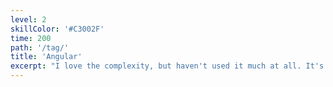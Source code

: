 ```yaml
---
level: 2
skillColor: '#C3002F'
time: 200
path: '/tag/'
title: 'Angular'
excerpt: "I love the complexity, but haven't used it much at all. It's built with TypeScript, so that's a big plus. It encourages the use of Services to hold business logic more so than React does. Also, Angular taught me the idea of Dependency Injection."
---
```


